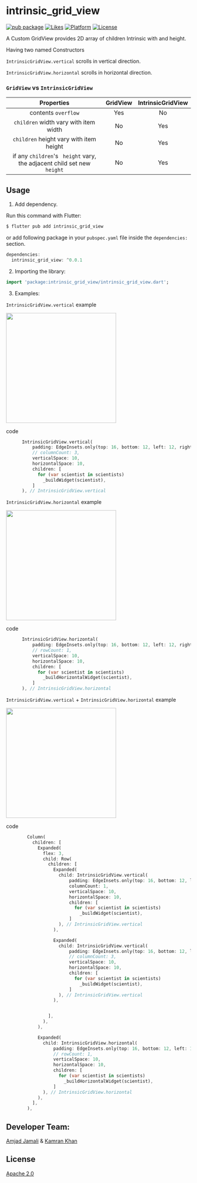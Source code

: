 # intrinsic_grid_view

[![pub package](https://img.shields.io/pub/v/intrinsic_grid_view.svg)](https://pub.dartlang.org/packages/intrinsic_grid_view)
[![Likes](https://badges.bar/intrinsic_grid_view/likes)](https://pub.dev/packages/intrinsic_grid_view/score)
[![Platform](https://img.shields.io/badge/platform-flutter-blue.svg)](https://flutter.dev)
[![License](https://img.shields.io/badge/License-Apache%202.0-blue.svg)](https://opensource.org/licenses/Apache-2.0)

A Custom GridView provides 2D array of children Intrinsic with and height.

Having two named Constructors

`IntrinsicGridView.vertical` scrolls in vertical direction.

`IntrinsicGridView.horizontal` scrolls in horizontal direction.


### `GridView` vs `IntrinsicGridView`
Properties                                                                        | GridView      |  IntrinsicGridView
:--------------------------------------------------------------------------------:|:-------------:|:--------------------:
 contents `overflow`                                                              | Yes           | No
 `children` width vary  with item width                                           | No            | Yes
 `children` height vary  with item height                                         | No            | Yes
 if any `children`'s ` height` vary,<br>the adjacent child set new `height`       | No            | Yes


## Usage

1. Add dependency.

Run this command with Flutter:

```dart
$ flutter pub add intrinsic_grid_view
```

or add following package in your `pubspec.yaml` file inside the `dependencies:` section.
```dart
dependencies:
  intrinsic_grid_view: ^0.0.1
```
2. Importing the library:

```dart
import 'package:intrinsic_grid_view/intrinsic_grid_view.dart';
```

3. Examples:

`IntrinsicGridView.vertical` example

<img width="300px" src="screenshots/vertical_demo.gif?raw=true">

code
```dart
      IntrinsicGridView.vertical(
          padding: EdgeInsets.only(top: 16, bottom: 12, left: 12, right: 12),
          // columnCount: 3,
          verticalSpace: 10,
          horizontalSpace: 10,
          children: [
            for (var scientist in scientists)
              _buildWidget(scientist),
          ]
      ), // IntrinsicGridView.vertical
```


`IntrinsicGridView.horizontal` example

<img width="300px" src="screenshots/horizontal_demo.gif?raw=true">

code
```dart
      IntrinsicGridView.horizontal(
          padding: EdgeInsets.only(top: 16, bottom: 12, left: 12, right: 12),
          // rowCount: 1,
          verticalSpace: 10,
          horizontalSpace: 10,
          children: [
            for (var scientist in scientists)
              _buildHorizontalWidget(scientist),
          ]
      ), // IntrinsicGridView.horizontal
```


`IntrinsicGridView.vertical` + `IntrinsicGridView.horizontal` example

<img width="300px" src="screenshots/mix_demo.gif?raw=true">

code
```dart
        Column(
          children: [
            Expanded(
              flex: 3,
              child: Row(
                children: [
                  Expanded(
                    child: IntrinsicGridView.vertical(
                        padding: EdgeInsets.only(top: 16, bottom: 12, left: 12, right: 12),
                        columnCount: 1,
                        verticalSpace: 10,
                        horizontalSpace: 10,
                        children: [
                          for (var scientist in scientists)
                            _buildWidget(scientist),
                        ]
                    ), // IntrinsicGridView.vertical
                  ),

                  Expanded(
                    child: IntrinsicGridView.vertical(
                        padding: EdgeInsets.only(top: 16, bottom: 12, left: 12, right: 12),
                        // columnCount: 3,
                        verticalSpace: 10,
                        horizontalSpace: 10,
                        children: [
                          for (var scientist in scientists)
                            _buildWidget(scientist),
                        ]
                    ), // IntrinsicGridView.vertical
                  ),


                ],
              ),
            ),

            Expanded(
              child: IntrinsicGridView.horizontal(
                  padding: EdgeInsets.only(top: 16, bottom: 12, left: 12, right: 12),
                  // rowCount: 1,
                  verticalSpace: 10,
                  horizontalSpace: 10,
                  children: [
                    for (var scientist in scientists)
                      _buildHorizontalWidget(scientist),
                  ]
              ), // IntrinsicGridView.horizontal
            ),
          ],
        ),
```





## Developer Team:
[Amjad Jamali](https://github.com/amjadjamali06) & [Kamran Khan](https://github.com/kamran8545)

## License
[Apache 2.0](https://opensource.org/licenses/Apache-2.0)



